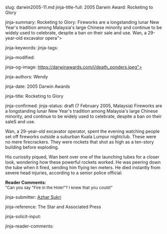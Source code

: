 slug: darwin2005-11.md
jinja-title-full: 2005 Darwin Award: Rocketing to Glory

jinja-summary: Rocketing to Glory: Fireworks are a longstanding lunar New Year's tradition among Malaysia's large Chinese minority and continue to be widely used to celebrate, despite a ban on their sale and use. Wan, a 29-year-old excavator opera">

jinja-keywords:
jinja-tags:

jinja-modified:

jinja-og-image: https://darwinawards.com/i/death_ponders.jpeg">

jinja-authors: Wendy

jinja-date: 2005 Darwin Awards


jinja-title: Rocketing to Glory


jinja-confirmed:
jinja-status: draft
(7 February 2005, Malaysia) Fireworks are a longstanding lunar New Year's
tradition among Malaysia's large Chinese minority, and continue to be
widely used to celebrate, despite a ban on their saleS and use.

Wan, a 29-year-old excavator operator, spent the evening watching people
set off fireworks outside a suburban Kuala Lumpur nightclub. These were no
mere firecrackers. They were rockets that shot as high as a ten-story
building before exploding.

His curiosity piqued, Wan bent over one of the launching tubes for a closer
look, wondering how these powerful rockets worked. He was peering down the
tube when it fired, sending him flying ten meters. He died instantly from
severe head injuries, according to a senior police official.

<B>Reader Comments:</B><BR>
<FONT size="-1">
"Can you say "Fire in the Hole!"? I knew that you could!"
</FONT>
<P align=center>
<!--#include virtual="/inc/votebar_viewvoteonly" -->

jinja-submitter: <A HREF="mailto:REMOVE-">Azhar Sukri </A>

jinja-reference: The Star and Associated Press

jinja-solicit-input:

jinja-reader-comments:



<!--#include file=nav_2005.html -->


